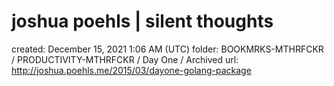 # joshua poehls | silent thoughts

created: December 15, 2021 1:06 AM (UTC)
folder: BOOKMRKS-MTHRFCKR / PRODUCTIVITY-MTHRFCKR / Day One / Archived
url: http://joshua.poehls.me/2015/03/dayone-golang-package